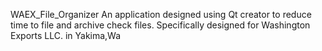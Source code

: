 WAEX_File_Organizer
An application designed using Qt creator to reduce time to file and archive check files. 
Specifically designed for Washington Exports LLC. in Yakima,Wa
